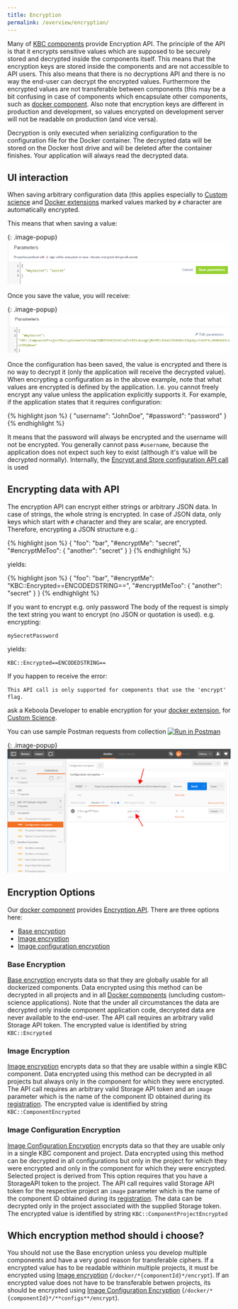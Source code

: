 ```yaml
---
title: Encryption
permalink: /overview/encryption/
---
```


Many of [KBC components](/overview/) provide Encryption API. The principle of the API is that it encrypts sensitive values 
which are supposed to be securely stored and decrypted inside the components itself. This means that the encryption 
keys are stored inside the components and are not accessible to API users. This also means that there is no decryptions
API and there is no way the end-user can decrypt the encrypted values. Furthermore the encrypted values are not 
transferable between components (this may be a bit confusing in case of components which encapsulate other 
components, such as [docker component](/overview/docker-bundle/). Also note that encryption keys are 
different in production and development, so values encrypted on development server will not be readable 
on production (and vice versa). 

Decryption is only executed when serializing configuration to the configuration file for the Docker container. 
The decrypted data will be stored on the Docker host drive and will be deleted after the container finishes. 
Your application will always read the decrypted data.   

## UI interaction
When saving arbitrary configuration data (this applies especially to [Custom science](/extend/custom-science/) and
[Docker extensions](/extend/docker/) marked values marked by `#` character are automatically encrypted. 

This means that when saving a value:

{: .image-popup}
![Configuration editor Screenshot](/overview/encryption-1.png)

Once you save the value, you will receive:

{: .image-popup}
![Configuration editor Screenshot](/overview/encryption-2.png)

Once the configuration has been saved, the value is encrypted and there is no way to decrypt it (only the 
application will receive the decrypted value). When encrypting a configuration as in the above example, 
note that what values are encrypted is defined by the application. I.e. you cannot freely encrypt any value unless
the application explicitly supports it. For example, if the application states that it requires configuration:

{% highlight json %}
{
    "username": "JohnDoe",
    "#password": "password"
}
{% endhighlight %}

It means that the password will always be encrypted and the username will not be encrypted. You generally cannot
pass `#username`, because the application does not expect such key to exist (although it's value will be decrypted
normally). Internally, the [Encrypt and Store configuration API call](http://docs.kebooladocker.apiary.io/#reference/encrypt/encrypt-and-store-configuration/save-configuration)
is used

## Encrypting data with API
The encryption API can encrypt either strings or arbitrary JSON data. In case of strings, the whole string is 
encrypted. In case of JSON data,
only keys which start with `#` character and they are scalar, are encrypted. Therefore, encrypting a JSON structure e.g.:

{% highlight json %}
{
    "foo": "bar",
    "#encryptMe": "secret",
    "#encryptMeToo": {
        "another": "secret"
    }
}
{% endhighlight %}

yields:

{% highlight json %}
{
    "foo": "bar",
    "#encryptMe": "KBC::Encrypted==ENCODEDSTRING==",
    "#encryptMeToo": {
        "another": "secret"
    }
}
{% endhighlight %}


If you want to encrypt e.g. only password The body of the request is simply the text string you want to encrypt (no JSON or quotation is used). e.g. encrypting:

    mySecretPassword 

yields:

    KBC::Encrypted==ENCODEDSTRING==


If you happen to receive the error:

    This API call is only supported for components that use the 'encrypt' flag.
    
ask a Keboola Developer to enable encryption for your [docker extension](/extend/docker/), for 
[Custom Science](/).

You can use sample Postman requests from collection 
[![Run in Postman](https://run.pstmn.io/button.png)](https://www.getpostman.com/run-collection/7dc2e4b41225738f5411)

{: .image-popup}
![Postman screenshot](/overview/encryption-postman.png)


## Encryption Options
Our [docker component](/overview/docker-bundle/) provides [Encryption API](http://docs.kebooladocker.apiary.io/#reference/encrypt). 
There are three options here:

- [Base encryption](http://docs.kebooladocker.apiary.io/#reference/encrypt/base-encryption/encrypt-data)
- [Image encryption](http://docs.kebooladocker.apiary.io/#reference/encrypt/image-encryption/encrypt-data)
- [Image configuration encryption](http://docs.kebooladocker.apiary.io/#reference/encrypt/image-configuration-encryption/encrypt-data)

### Base Encryption
[Base encryption](http://docs.kebooladocker.apiary.io/#reference/encrypt/base-encryption/encrypt-data)
 encrypts data so that they are globally usable for all dockerized components. Data encrypted using this method can be decrypted in all projects 
and in all [Docker components](/overview/docker-bundle) (uncluding custom-science applications). Note that the under all
circumstances the data are decrypted only inside component application code, decrypted data are never available to the end-user. The API
call requires an arbitrary valid Storage API token. The encrypted value is identified by string `KBC::Encrypted`

### Image Encryption
[Image encryption](http://docs.kebooladocker.apiary.io/#reference/encrypt/image-encryption/encrypt-data)
 encrypts data so that they are usable within a single KBC component. Data encrypted using this method can be
decrypted in all projects but always only in the component for which they were encrypted. The API
call requires an arbitrary valid Storage API token and an `image` parameter which is the name of the component ID obtained during its
[registration](/extend/registration/). The encrypted value is identified by string `KBC::ComponentEncrypted`
  
### Image Configuration Encryption
[Image Configuration Encryption](http://docs.kebooladocker.apiary.io/#reference/encrypt/image-configuration-encryption/encrypt-data)
 encrypts data so that they are usable only in a single KBC component and project. Data encrypted
using this method can be decrypted in all configurations but only in the project for which they were encrypted and only in the
component for which they were encrypted. Selected project is derived from This option requires that you have a StorageAPI token to the project. 
The API
call requires valid Storage API token for the respective project an `image` parameter which is the name of the component ID obtained during its
[registration](/extend/registration/). The data can be decrypted only in the project associated with the supplied Storage token.  
The encrypted value is identified by string `KBC::ComponentProjectEncrypted`

## Which encryption method should i choose?
You should not use the Base encryption unless you develop multiple components and have a very good reason for transferable ciphers. 
If a encrypted value has to be readable withinin multiple projects, it must be encrypted using 
[Image encryption](http://docs.kebooladocker.apiary.io/#reference/encrypt/image-encryption/encrypt-data) (`/docker/*{componentId}*/encrypt`). 
If an encrypted value does not have to be transferable betwen projects, its should be encrypted using 
[Image Configuration Encryption](http://docs.kebooladocker.apiary.io/#reference/encrypt/image-configuration-encryption/encrypt-data) 
(`/docker/*{componentId}*/**configs**/encrypt`). 
